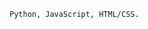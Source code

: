 <!---
AzloTaken/AzloTaken is a ✨ special ✨ repository because its `README.md` (this file) appears on your GitHub profile.
You can click the Preview link to take a look at your changes.
--->

<code>Python, JavaScript, HTML/CSS.</code>

